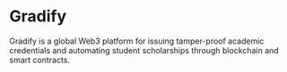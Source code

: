 # Gradify
Gradify is a global Web3 platform for issuing tamper-proof academic credentials and automating student scholarships through blockchain and smart contracts.
